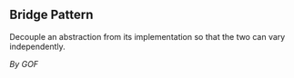 ## Bridge Pattern ##

Decouple an abstraction from its implementation so that the two can vary independently.

*By GOF*